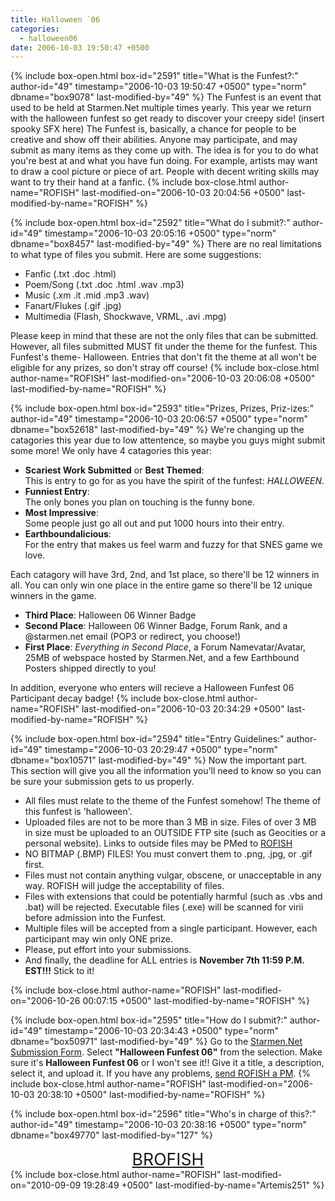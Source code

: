 ```yaml
---
title: Halloween `06
categories:
  - halloween06
date: 2006-10-03 19:50:47 +0500
---
```

{% include box-open.html box-id="2591" title="What is the Funfest?:" author-id="49" timestamp="2006-10-03 19:50:47 +0500" type="norm" dbname="box9078" last-modified-by="49" %}
The Funfest is an event that used to be held at Starmen.Net multiple times yearly. This year we return with the halloween funfest so get ready to discover your creepy side! (insert spooky SFX here) The Funfest is, basically, a chance for people to be creative and show off their abilities. Anyone may participate, and may submit as many items as they come up with. The idea is for you to do what you're best at and what you have fun doing. For example, artists may want to draw a cool picture or piece of art. People with decent writing skills may want to try their hand at a fanfic.
{% include box-close.html author-name="ROFISH" last-modified-on="2006-10-03 20:04:56 +0500" last-modified-by-name="ROFISH" %}

{% include box-open.html box-id="2592" title="What do I submit?:" author-id="49" timestamp="2006-10-03 20:05:16 +0500" type="norm" dbname="box8457" last-modified-by="49" %}
There are no real limitations to what type of files you submit. Here are some suggestions:<ul><li>Fanfic (.txt .doc .html)</li><li>Poem/Song (.txt .doc .html .wav .mp3)</li><li>Music (.xm .it .mid .mp3 .wav)</li><li>Fanart/Flukes (.gif .jpg)</li><li>Multimedia (Flash, Shockwave, VRML, .avi .mpg)</li></ul>Please keep in mind that these are not the only files that can be submitted. However, all files submitted MUST fit under the theme for the funfest. This Funfest's theme- Halloween. Entries that don't fit the theme at all won't be eligible for any prizes, so don't stray off course! 
{% include box-close.html author-name="ROFISH" last-modified-on="2006-10-03 20:06:08 +0500" last-modified-by-name="ROFISH" %}

{% include box-open.html box-id="2593" title="Prizes, Prizes, Priz-izes:" author-id="49" timestamp="2006-10-03 20:06:57 +0500" type="norm" dbname="box52618" last-modified-by="49" %}
We're changing up the catagories this year due to low attentence, so maybe you guys might submit some more! We only have 4 catagories this year:<ul>
<li><b>Scariest Work Submitted</b> or <b>Best Themed</b>: <br/>This is entry to go for as you have the spirit of the funfest: <i>HALLOWEEN</i>.</li>
<li><b>Funniest Entry</b>: <br/>The only bones you plan on touching is the funny bone.</li>
<li><b>Most Impressive</b>: <br/>Some people just go all out and put 1000 hours into their entry.</li>
<li><b>Earthboundalicious</b>: <br/>For the entry that makes us feel warm and fuzzy for that SNES game we love.</li>
</ul>
Each catagory will have 3rd, 2nd, and 1st place, so there'll be 12 winners in all. You can only win one place in the entire game so there'll be 12 unique winners in the game.<ul><li><b>Third Place</b>: Halloween 06 Winner Badge</li><li><b>Second Place</b>: Halloween 06 Winner Badge, Forum Rank, and a @starmen.net email (POP3 or redirect, you choose!)</li><li><b>First Place</b>: <i>Everything in Second Place</i>, a Forum Namevatar/Avatar, 25MB of webspace hosted by Starmen.Net, and a few Earthbound Posters shipped directly to you!</li></ul>
In addition, everyone who enters will recieve a Halloween Funfest 06 Participant decay badge!
{% include box-close.html author-name="ROFISH" last-modified-on="2006-10-03 20:34:29 +0500" last-modified-by-name="ROFISH" %}

{% include box-open.html box-id="2594" title="Entry Guidelines:" author-id="49" timestamp="2006-10-03 20:29:47 +0500" type="norm" dbname="box10571" last-modified-by="49" %}
Now the important part. This section will give you all the information you'll need to know so you can be sure your submission gets to us properly.<ul><li>All files must relate to the theme of the Funfest somehow! The theme of this funfest is 'halloween'.</li><li>Uploaded files are not to be more than 3 MB in size. Files of over 3 MB in size must be uploaded to an OUTSIDE FTP site (such as Geocities or a personal website). Links to outside files may be PMed to <a href="http://forum.starmen.net/?t=ppost&toi=49">ROFISH</a></li><li>NO BITMAP (.BMP) FILES! You must convert them to .png, .jpg, or .gif first.</li><li>Files must not contain anything vulgar, obscene, or unacceptable in any way. ROFISH will judge the acceptability of files.</li><li>Files with extensions that could be potentially harmful (such as .vbs and .bat) will be rejected. Executable files (.exe) will be scanned for virii before admission into the Funfest.</li><li>Multiple files will be accepted from a single participant. However, each participant may win only ONE prize.</li><li>Please, put effort into your submissions.</li><li>And finally, the deadline for ALL entries is <b>November 7th 11:59 P.M. EST!!!</b> Stick to it!</li></ul>
{% include box-close.html author-name="ROFISH" last-modified-on="2006-10-26 00:07:15 +0500" last-modified-by-name="ROFISH" %}

{% include box-open.html box-id="2595" title="How do I submit?:" author-id="49" timestamp="2006-10-03 20:34:43 +0500" type="norm" dbname="box50971" last-modified-by="49" %}
Go to the <a href="/submit">Starmen.Net Submission Form</a>. Select <b>"Halloween Funfest 06"</b> from the selection. Make sure it's <b>Halloween Funfest 06</b> or I won't see it!! Give it a title, a description, select it, and upload it. If you have any problems, <a href="http://forum.starmen.net/?t=ppost&toi=49">send ROFISH a PM</a>.
{% include box-close.html author-name="ROFISH" last-modified-on="2006-10-03 20:38:10 +0500" last-modified-by-name="ROFISH" %}

{% include box-open.html box-id="2596" title="Who's in charge of this?:" author-id="49" timestamp="2006-10-03 20:38:16 +0500" type="norm" dbname="box49770" last-modified-by="127" %}
<center><font style="font-size: 20pt"><a href="http://forum.starmen.net/?t=ppost&toi=49">BROFISH</a></font></center>
{% include box-close.html author-name="ROFISH" last-modified-on="2010-09-09 19:28:49 +0500" last-modified-by-name="Artemis251" %}

